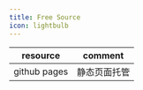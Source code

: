 ```yaml
---
title: Free Source
icon: lightbulb
---
```

<Catalog />

| resource     | comment |
| ------------ | ------- |
| github pages | 静态页面托管 |